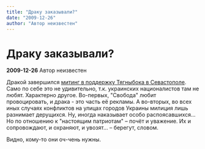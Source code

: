 ```yaml
---
title: "Драку заказывали?"
date: "2009-12-26"
author: "Автор неизвестен"
---
```


# Драку заказывали?

**2009-12-26** Автор неизвестен

Дракой завершился [митинг в поддержку Тягныбока в Севастополе](http://news.mail.ru/inworld/ukraina/politics/3206284/). Само по себе это не удивительно, т.к. украинских националистов там не любят. Характерно другое. Во-первых, "Свобода" любит провоцировать, и драка - это часть её рекламы. А во-вторых, во всех иных случаях конфликтов на улицах городов Украины милиция лишь разнимает дерущихся. Ну, иногда наказывает особо распоясавшихся... Но по отношению к "настоящим патриотам" – почёт и уважение. Их и сопровождают, и охраняют, и увозят… – берегут, словом.

Видно, кому-то они оч-чень нужны.